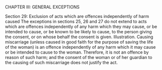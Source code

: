 CHAPTER III: GENERAL EXCEPTIONS

Section 29: Exclusion of acts which are offences independently of harm caused
The exceptions in sections 25, 26 and 27 do not extend to acts which are offences independently of any harm which they may cause, or be intended to cause, or be known to be likely to cause, to the person giving the consent, or on whose behalf the consent is given.
Illustration.
Causing miscarriage (unless caused in good faith for the purpose of saving the life of the woman) is an offence independently of any harm which it may cause or be intended to cause to the woman. Therefore, it is not an offence by reason of such harm; and the consent of the woman or of her guardian to the causing of such miscarriage does not justify the act.

